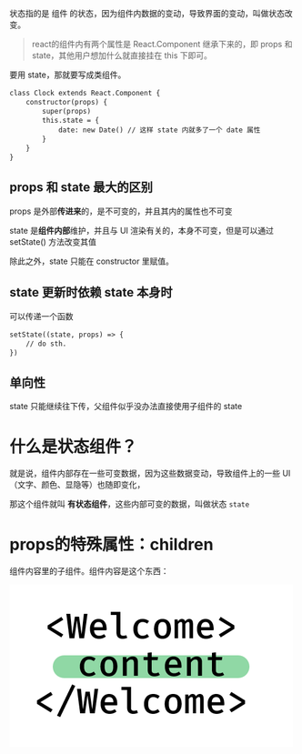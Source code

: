 状态指的是 组件 的状态，因为组件内数据的变动，导致界面的变动，叫做状态改变。

> react的组件内有两个属性是 React.Component 继承下来的，即 props 和 state，其他用户想加什么就直接挂在 this 下即可。

要用 state，那就要写成类组件。

``` JS
class Clock extends React.Component {
    constructor(props) {
        super(props)
        this.state = {
            date: new Date() // 这样 state 内就多了一个 date 属性
        }
    }
}
```

## props 和 state 最大的区别

props 是外部**传进来**的，是不可变的，并且其内的属性也不可变

state 是**组件内部**维护，并且与 UI 渲染有关的，本身不可变，但是可以通过 setState() 方法改变其值



除此之外，state 只能在 constructor 里赋值。

## state 更新时依赖 state 本身时

可以传递一个函数

``` JS
setState((state, props) => {
    // do sth.
})
```

## 单向性

state 只能继续往下传，父组件似乎没办法直接使用子组件的 state

# 什么是状态组件？

就是说，组件内部存在一些可变数据，因为这些数据变动，导致组件上的一些 UI（文字、颜色、显隐等）也随即变化，

那这个组件就叫 **有状态组件**，这些内部可变的数据，叫做状态 `state`

# props的特殊属性：children

组件内容里的子组件。组件内容是这个东西：

![image-20201023095538488](attachments/image-20201023095538488.png)